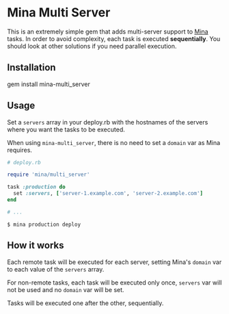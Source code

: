 Mina Multi Server
====

This is an extremely simple gem that adds multi-server support to [Mina][mina]
tasks. In order to avoid complexity, each task is executed **sequentially**. You
should look at other solutions if you need parallel execution.

[mina]: https://github.com/mina-deploy/mina

## Installation

gem install mina-multi_server

## Usage

Set a `servers` array in your deploy.rb with the hostnames of the servers where
you want the tasks to be executed.

When using `mina-multi_server`, there is no need to set a `domain` var as Mina
requires.


```ruby
# deploy.rb

require 'mina/multi_server'

task :production do
  set :servers, ['server-1.example.com', 'server-2.example.com']
end

# ...

```

```console
$ mina production deploy
```

## How it works

Each remote task will be executed for each server, setting Mina's `domain` var
to each value of the `servers` array.

For non-remote tasks, each task will be executed only once, `servers` var will
not be used and no `domain` var will be set.

Tasks will be executed one after the other, sequentially.
